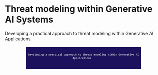 # Threat modeling within Generative AI Systems
Developing a practical approach to threat modeling within Generative AI Applications.  

<p align="center">
	<a href="https://github.com/Joseph-TUI/Threat-modeling-within-Generative-AI-Systems/blob/main/README.md">
		<img align="center" alt="Threat modeling-Security Practices" src="/Pic/main.JPG" height="80">
	</a>
</p>



